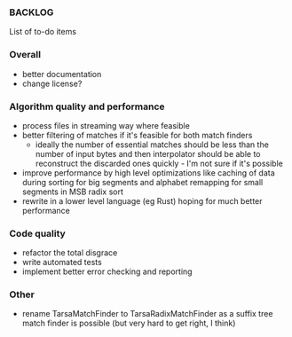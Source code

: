### BACKLOG

List of to-do items

### Overall
- better documentation
- change license?

### Algorithm quality and performance
- process files in streaming way where feasible
- better filtering of matches if it's feasible for both match finders
  - ideally the number of essential matches should be less than the number of 
    input bytes and then interpolator should be able to reconstruct the
    discarded ones quickly - I'm not sure if it's possible
- improve performance by high level optimizations like caching of data during
  sorting for big segments and alphabet remapping for small segments in MSB
  radix sort
- rewrite in a lower level language (eg Rust) hoping for much better performance

### Code quality
- refactor the total disgrace
- write automated tests
- implement better error checking and reporting

### Other
- rename TarsaMatchFinder to TarsaRadixMatchFinder as a suffix tree match finder
  is possible (but very hard to get right, I think)
